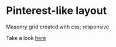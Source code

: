 # Pinterest-like layout

Masonry grid created with css; responsive.

Take a look [here](https://vasilisakarelova.github.io/pinterest-layout-css/)
